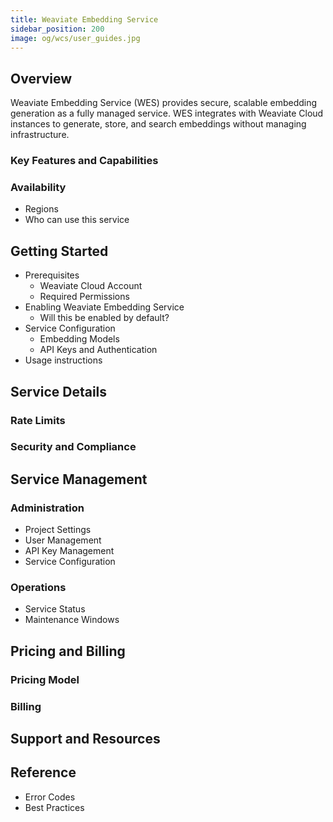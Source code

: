 ```yaml
---
title: Weaviate Embedding Service
sidebar_position: 200
image: og/wcs/user_guides.jpg
---
```


## Overview

Weaviate Embedding Service (WES) provides secure, scalable embedding generation as a fully managed service. WES integrates with Weaviate Cloud instances to generate, store, and search embeddings without managing infrastructure.

### Key Features and Capabilities

### Availability

- Regions
- Who can use this service

## Getting Started

- Prerequisites
  - Weaviate Cloud Account
  - Required Permissions
- Enabling Weaviate Embedding Service
  - Will this be enabled by default?
- Service Configuration
  - Embedding Models
  - API Keys and Authentication
- Usage instructions

## Service Details

### Rate Limits

### Security and Compliance

## Service Management

### Administration
- Project Settings
- User Management
- API Key Management
- Service Configuration

### Operations
- Service Status
- Maintenance Windows

## Pricing and Billing

### Pricing Model

### Billing

## Support and Resources

## Reference

- Error Codes
- Best Practices
